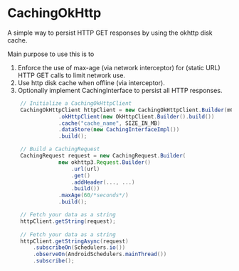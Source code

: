 # CachingOkHttp
A simple way to persist HTTP GET responses by using the okhttp disk cache.

Main purpose to use this is to 
1) Enforce the use of max-age (via network interceptor) for (static URL) HTTP GET calls to limit network use.
2) Use http disk cache when offline (via interceptor).
3) Optionally implement CachingInterface to persist all HTTP responses.

```groovy
    // Initialize a CachingOkHttpClient
    CachingOkHttpClient httpClient = new CachingOkHttpClient.Builder(mContext)
                .okHttpClient(new OkHttpClient.Builder().build())
                .cache("cache_name", SIZE_IN_MB)
                .dataStore(new CachingInterfaceImpl())
                .build();
```

```groovy
    // Build a CachingRequest
    CachingRequest request = new CachingRequest.Builder(
                new okhttp3.Request.Builder()
                    .url(url)
                    .get()
                    .addHeader(..., ...)
                    .build())
                .maxAge(60/*seconds*/)
                .build();
```

```groovy
    // Fetch your data as a string
    httpClient.getString(request);
    
    // Fetch your data as a string
    httpClient.getStringAsync(request)
        .subscribeOn(Schedulers.io())
        .observeOn(AndroidSchedulers.mainThread())
        .subscribe();
```
